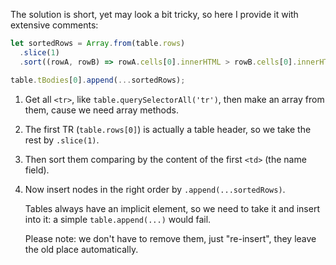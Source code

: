 The solution is short, yet may look a bit tricky, so here I provide it with extensive comments:


```js
let sortedRows = Array.from(table.rows)
  .slice(1)
  .sort((rowA, rowB) => rowA.cells[0].innerHTML > rowB.cells[0].innerHTML ? 1 : -1);

table.tBodies[0].append(...sortedRows);
```

1. Get all `<tr>`, like `table.querySelectorAll('tr')`, then make an array from them, cause we need array methods.
2. The first TR (`table.rows[0]`) is actually a table header, so we take the rest by `.slice(1)`.
3. Then sort them comparing by the content of the first `<td>` (the name field).
4. Now insert nodes in the right order by `.append(...sortedRows)`.

    Tables always have an implicit <tbody> element, so we need to take it and insert into it: a simple `table.append(...)` would fail.

    Please note: we don't have to remove them, just "re-insert", they leave the old place automatically.

